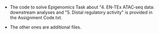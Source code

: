* The code to solve Epigenomics Task about "4. EN‐TEx ATAC‐seq data: downstream analyses and "5. Distal regulatory activity" is provided in the Assignment Code.txt.

* The other ones are additional files.
